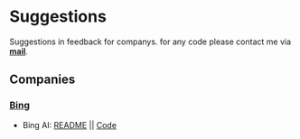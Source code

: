 # Suggestions
Suggestions in feedback for companys.
for any code please contact me via **[mail](https://mail.google.com/mail/u/0/?fs=1&tf=cm&source=mailto&su=Bing%20AI%20Feedback&Code&to=ronniri2010@gmail.com&body=)**.

## Companies
### <ins> Bing </ins>  
- Bing AI: [README](https://github.com/R0nN1ri/Suggestions/blob/main/Bing.md) || [Code](https://github.com/R0nN1ri/Suggestions/blob/main/BingCode.py)
